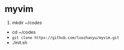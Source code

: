 myvim
=====
1. mkdir ~/codes
- cd ~/codes
- `git clone https://github.com/luozhaoyu/myvim.git`
- ./init.sh
